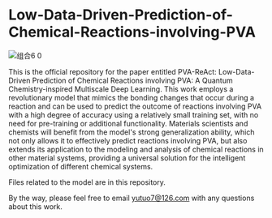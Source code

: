 # Low-Data-Driven-Prediction-of-Chemical-Reactions-involving-PVA

![组合6 0](https://github.com/user-attachments/assets/6861f1ac-ee3a-49e1-b544-e2b26e600722)

This is the official repository for the paper entitled PVA-ReAct: Low-Data-Driven Prediction of Chemical Reactions involving PVA: A Quantum Chemistry-inspired Multiscale Deep Learning. This work employs a revolutionary model that mimics the bonding changes that occur during a reaction and can be used to predict the outcome of reactions involving PVA with a high degree of accuracy using a relatively small training set, with no need for pre-training or additional functionality. Materials scientists and chemists will benefit from the model's strong generalization ability, which not only allows it to effectively predict reactions involving PVA, but also extends its application to the modeling and analysis of chemical reactions in other material systems, providing a universal solution for the intelligent optimization of different chemical systems.

Files related to the model are in this repository.

By the way, please feel free to email yutuo7@126.com with any questions about this work.
